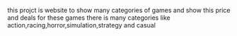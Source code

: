 this projct is website to show many categories of games and show this price and deals for these games 
there is many categories like action,racing,horror,simulation,strategy and casual
